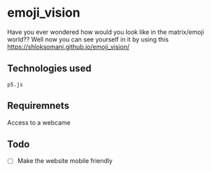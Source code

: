 # emoji_vision
Have you ever wondered how would you look like in the matrix/emoji world?? Well now you can see yourself in it
by using this https://shloksomani.github.io/emoji_vision/

## Technologies used
```p5.js```

## Requiremnets 
Access to a webcame

## Todo
- [ ] Make the website mobile friendly 
